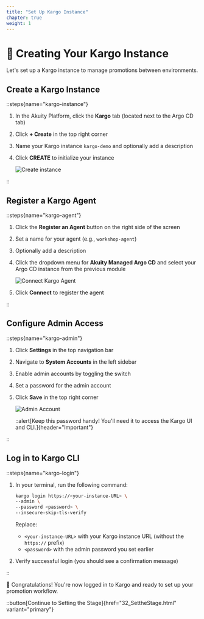 ```yaml
---
title: "Set Up Kargo Instance"
chapter: true
weight: 1
---
```


# 🚀 Creating Your Kargo Instance

Let's set up a Kargo instance to manage promotions between environments.

## Create a Kargo Instance

::steps{name="kargo-instance"}

1. In the Akuity Platform, click the **Kargo** tab (located next to the Argo CD tab)

2. Click **+ Create** in the top right corner

3. Name your Kargo instance `kargo-demo` and optionally add a description

4. Click **CREATE** to initialize your instance
   
   ![Create instance](/images/KargoCreateInstance.png)

::

## Register a Kargo Agent

::steps{name="kargo-agent"}

1. Click the **Register an Agent** button on the right side of the screen

2. Set a name for your agent (e.g., `workshop-agent`)

3. Optionally add a description

4. Click the dropdown menu for **Akuity Managed Argo CD** and select your Argo CD instance from the previous module
   
   ![Connect Kargo Agent](/images/KargoRegisteranAgent.png)

5. Click **Connect** to register the agent

::

## Configure Admin Access

::steps{name="kargo-admin"}

1. Click **Settings** in the top navigation bar

2. Navigate to **System Accounts** in the left sidebar

3. Enable admin accounts by toggling the switch

4. Set a password for the admin account

5. Click **Save** in the top right corner
   
   ![Admin Account](/images/KargoCreateAdminAcc.png)

   ::alert[Keep this password handy! You'll need it to access the Kargo UI and CLI.]{header="Important"}

::

## Log in to Kargo CLI

::steps{name="kargo-login"}

1. In your terminal, run the following command:

   ```bash
   kargo login https://<your-instance-URL> \
   --admin \
   --password <password> \
   --insecure-skip-tls-verify
   ```

   Replace:
   - `<your-instance-URL>` with your Kargo instance URL (without the `https://` prefix)
   - `<password>` with the admin password you set earlier

2. Verify successful login (you should see a confirmation message)

::

🎉 Congratulations! You're now logged in to Kargo and ready to set up your promotion workflow.

::button[Continue to Setting the Stage]{href="32_SettheStage.html" variant="primary"}
